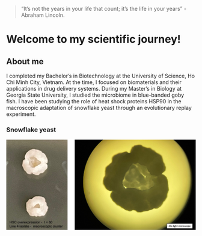 > “It’s not the years in your life that count; it’s the life in your years” - Abraham Lincoln.
# **Welcome to my scientific journey!**
## **About me**
I completed my Bachelor’s in Biotechnology at the University of Science, Ho Chi Minh City, Vietnam. At the time, I focused on biomaterials and their applications in drug delivery systems.
During my Master’s in Biology at Georgia State University, I studied the microbiome in blue-banded goby fish.
I have been studying the role of heat shock proteins HSP90 in the macroscopic adaptation of snowflake yeast through an evolutionary replay experiment. 
### Snowflake yeast
![Snowflake yeast](images/Picture1.jpg)
